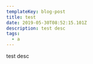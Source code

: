 ```yaml
---
templateKey: blog-post
title: test
date: 2019-05-30T08:52:15.101Z
description: test desc
tags:
  - a
---
```

test desc
